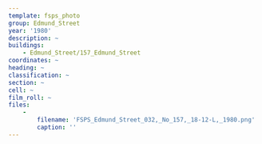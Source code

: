```yaml
---
template: fsps_photo
group: Edmund_Street
year: '1980'
description: ~
buildings:
    - Edmund_Street/157_Edmund_Street
coordinates: ~
heading: ~
classification: ~
section: ~
cell: ~
film_roll: ~
files:
    -
        filename: 'FSPS_Edmund_Street_032,_No_157,_18-12-L,_1980.png'
        caption: ''
---
```


